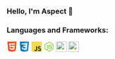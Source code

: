 ### Hello, I'm Aspect 👋
<div>
  <h3>Languages and Frameworks:</h3>
  <img src="https://raw.githubusercontent.com/devicons/devicon/master/icons/html5/html5-original.svg" width="24" height="24">
  <img src="https://raw.githubusercontent.com/devicons/devicon/master/icons/css3/css3-original.svg" width="24" height="24">
  <img src="https://raw.githubusercontent.com/devicons/devicon/master/icons/javascript/javascript-original.svg" width="24" height="24">
  <img src="https://raw.githubusercontent.com/devicons/devicon/master/icons/nodejs/nodejs-original.svg" width="24" height="24">
  <img src="https://svgshare.com/i/Waw.svg" width="24" height="24">
  <img src="https://upload.wikimedia.org/wikipedia/commons/a/ab/Linux_Logo_in_Linux_Libertine_Font.svg" width="24" height="24">
</div>


